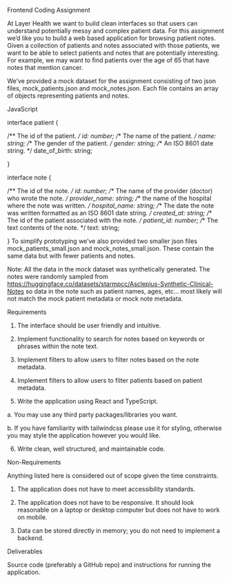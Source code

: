 Frontend Coding Assignment

At Layer Health we want to build clean interfaces so that users can understand potentially messy and complex patient data. For this assignment we’d like you to build a web based application for browsing patient notes. Given a collection of patients and notes associated with those patients, we want to be able to select patients and notes that are potentially interesting. For example, we may want to find patients over the age of 65 that have notes that mention cancer.

We’ve provided a mock dataset for the assignment consisting of two json files, mock_patients.json and mock_notes.json. Each file contains an array of objects representing patients and notes.

JavaScript

interface patient {

/** The id of the patient. */ id: number; /** The name of the patient. */ name: string; /** The gender of the patient. */ gender: string; /** An ISO 8601 date string. */ date_of_birth: string;

}

interface note {

/** The id of the note. */ id: number; /** The name of the provider (doctor) who wrote the note. */ provider_name: string; /** the name of the hospital where the note was written. */ hospital_name: string; /** The date the note was written formatted as an ISO 8601 date string. */ created_at: string; /** The id of the patient associated with the note. */ patient_id: number; /** The text contents of the note. */ text: string;

} To simplify prototyping we’ve also provided two smaller json files mock_patients_small.json and mock_notes_small.json. These contain the same data but with fewer patients and notes.

Note: All the data in the mock dataset was synthetically generated. The notes were randomly sampled from https://huggingface.co/datasets/starmpcc/Asclepius-Synthetic-Clinical-Notes so data in the note such as patient names, ages, etc… most likely will not match the mock patient metadata or mock note metadata.

Requirements

1. The interface should be user friendly and intuitive.

2. Implement functionality to search for notes based on keywords or phrases within the note text.

3. Implement filters to allow users to filter notes based on the note metadata.

4. Implement filters to allow users to filter patients based on patient metadata.

5. Write the application using React and TypeScript.

a. You may use any third party packages/libraries you want.

b. If you have familiarity with tailwindcss please use it for styling, otherwise you may style the application however you would like.

6. Write clean, well structured, and maintainable code.

Non-Requirements

Anything listed here is considered out of scope given the time constraints.

1. The application does not have to meet accessibility standards.

2. The application does not have to be responsive. It should look reasonable on a laptop or desktop computer but does not have to work on mobile.

3. Data can be stored directly in memory; you do not need to implement a backend.

Deliverables

Source code (preferably a GitHub repo) and instructions for running the application.